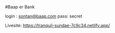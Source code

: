 #Baap er Bank

login : sontan@baap.com
pass: secret

Livesite: https://tranquil-sundae-7c9c34.netlify.app/